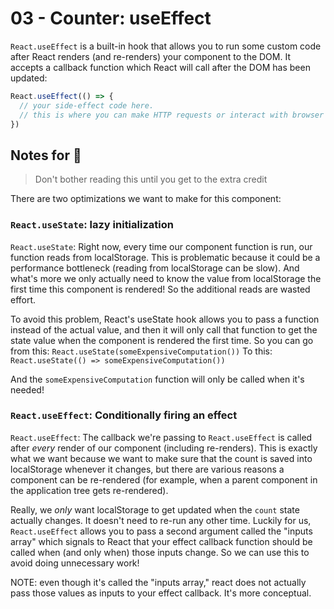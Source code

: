 # 03 - Counter: useEffect

`React.useEffect` is a built-in hook that allows you to run some custom code
after React renders (and re-renders) your component to the DOM. It accepts a
callback function which React will call after the DOM has been updated:

```javascript
React.useEffect(() => {
  // your side-effect code here.
  // this is where you can make HTTP requests or interact with browser APIs.
})
```

## Notes for 💯

> Don't bother reading this until you get to the extra credit

There are two optimizations we want to make for this component:

### `React.useState`: lazy initialization

`React.useState`: Right now, every time our component function is run, our
function reads from localStorage. This is problematic because it could be a
performance bottleneck (reading from localStorage can be slow). And what's more
we only actually need to know the value from localStorage the first time this
component is rendered! So the additional reads are wasted effort.

To avoid this problem, React's useState hook allows you to pass a function
instead of the actual value, and then it will only call that function to get the
state value when the component is rendered the first time. So you can go from
this: `React.useState(someExpensiveComputation())` To this:
`React.useState(() => someExpensiveComputation())`

And the `someExpensiveComputation` function will only be called when it's
needed!

### `React.useEffect`: Conditionally firing an effect

`React.useEffect`: The callback we're passing to `React.useEffect` is called
after _every_ render of our component (including re-renders). This is exactly
what we want because we want to make sure that the count is saved into
localStorage whenever it changes, but there are various reasons a component can
be re-rendered (for example, when a parent component in the application tree
gets re-rendered).

Really, we _only_ want localStorage to get updated when the `count` state
actually changes. It doesn't need to re-run any other time. Luckily for us,
`React.useEffect` allows you to pass a second argument called the "inputs array"
which signals to React that your effect callback function should be called when
(and only when) those inputs change. So we can use this to avoid doing
unnecessary work!

NOTE: even though it's called the "inputs array," react does not actually pass
those values as inputs to your effect callback. It's more conceptual.
